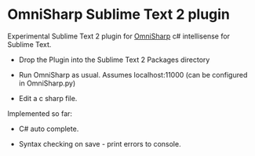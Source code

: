 OmniSharp Sublime Text 2 plugin
========================
Experimental Sublime Text 2 plugin for [OmniSharp](https://github.com/nosami/Omnisharp) c# intellisense for Sublime Text.

 * Drop the Plugin into the Sublime Text 2 Packages directory

 * Run OmniSharp as usual. Assumes localhost:11000 (can be configured in OmniSharp.py)

 * Edit a c sharp file.

Implemented so far:

 * C# auto complete.

 * Syntax checking on save - print errors to console.

